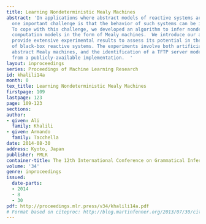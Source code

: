 ```yaml
---
title: Learning Nondeterministic Mealy Machines
abstract: 'In applications where abstract models of reactive systems are to be inferred,
  one important challenge is that the behavior of such systems can be inherently nondeterministic.
  To cope with this challenge, we developed an algorithm to infer nondeterministic
  computation models in the form of Mealy machines.  We introduce our approach and
  provide extensive experimental results to assess its potential in the identification
  of black-box reactive systems. The experiments involve both artificially-generated
  abstract Mealy machines, and the identification of a TFTP server model starting
  from a publicly-available implementation.  '
layout: inproceedings
series: Proceedings of Machine Learning Research
id: khalili14a
month: 0
tex_title: Learning Nondeterministic Mealy Machines
firstpage: 109
lastpage: 123
page: 109-123
sections: 
author:
- given: Ali
  family: Khalili
- given: Armando
  family: Tacchella
date: 2014-08-30
address: Kyoto, Japan
publisher: PMLR
container-title: The 12th International Conference on Grammatical Inference
volume: '34'
genre: inproceedings
issued:
  date-parts:
  - 2014
  - 8
  - 30
pdf: http://proceedings.mlr.press/v34/khalili14a.pdf
# Format based on citeproc: http://blog.martinfenner.org/2013/07/30/citeproc-yaml-for-bibliographies/
---
```

